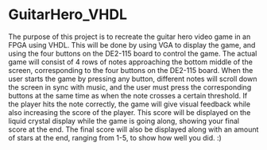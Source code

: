 # GuitarHero_VHDL
The purpose of this project is to recreate the guitar hero video game in an FPGA using
VHDL. This will be done by using VGA to display the game, and using the four buttons
on the DE2-115 board to control the game. The actual game will consist of 4 rows of
notes approaching the bottom middle of the screen, corresponding to the four buttons on
the DE2-115 board. When the user starts the game by pressing any button, different notes
will scroll down the screen in sync with music, and the user must press the corresponding
buttons at the same time as when the note crosses a certain threshold. If the player hits the
note correctly, the game will give visual feedback while also increasing the score of the
player. This score will be displayed on the liquid crystal display while the game is going
along, showing your final score at the end. The final score will also be displayed along
with an amount of stars at the end, ranging from 1-5, to show how well you did. :)
